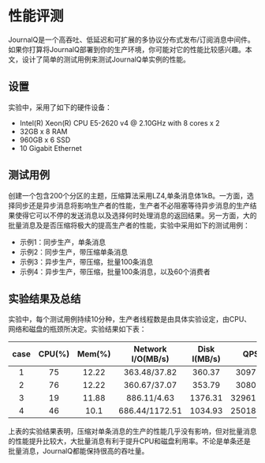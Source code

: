 # 性能评测

JournalQ是一个高吞吐、低延迟和可扩展的多协议分布式发布/订阅消息中间件。如果你打算将JournalQ部署到你的生产环境，你可能对它的性能比较感兴趣。本文，设计了简单的测试用例来测试JournalQ单实例的性能。


## 设置

实验中，采用了如下的硬件设备：

* Intel(R) Xeon(R) CPU E5-2620 v4 @ 2.10GHz with 8 cores x 2
* 32GB x 8 RAM
* 960GB x 6 SSD  
* 10 Gigabit Ethernet


## 测试用例

创建一个包含200个分区的主题，压缩算法采用LZ4,单条消息体1kB。一方面，选择同步还是异步消息将影响生产者的性能，生产者不必阻塞等待异步消息的生产结果使得它可以不停的发送消息以及选择何时处理消息的返回结果。另一方面，大的批量消息及是否压缩将极大的提高生产者的性能，实验中采用如下的测试用例：

* 示例1：同步生产，单条消息
* 示例2：同步生产，带压缩单条消息
* 示例3：异步生产，带压缩，批量100条消息
* 示例4：异步生产，带压缩，批量100条消息，以及60个消费者


## 实验结果及总结

实验中，每个测试用例持续10分种，生产者线程数是由具体实验设定，由CPU、网络和磁盘的瓶颈所决定。实验结果如下表：

| case | CPU(%) |Mem(%)| Network I/O(MB/s) | Disk I(MB/s)|QPS|
| :----:| :----: |:----:|:----:|:----:|:----:|
|1 | 75 |12.22 |363.48/37.82|360.37 |309763|  
|2 | 76 |12.22 |360.67/37.07|353.79 |308037|   
|3 | 19 |11.88 |886.11/4.63 |1376.31|32961776|
|4 | 46 |10.1|686.44/1172.51|1034.93|25018477|

上表的实验结果表明，压缩对单条消息的生产的性能几乎没有影响，但对批量消息的性能提升比较大，大批量消息有利于提升CPU和磁盘利用率。不论是单条还是批量消息，JournalQ都能保持很高的吞吐量。
